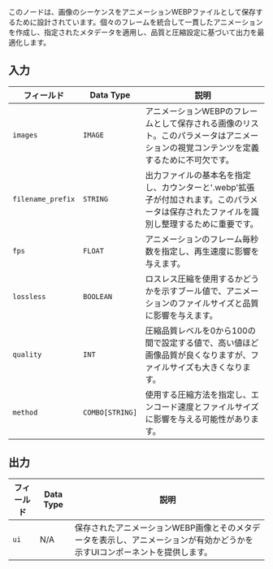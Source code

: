 
このノードは、画像のシーケンスをアニメーションWEBPファイルとして保存するために設計されています。個々のフレームを統合して一貫したアニメーションを作成し、指定されたメタデータを適用し、品質と圧縮設定に基づいて出力を最適化します。

## 入力

| フィールド          | Data Type | 説明                                                                         |
|-------------------|-------------|-------------------------------------------------------------------------------------|
| `images`          | `IMAGE`     | アニメーションWEBPのフレームとして保存される画像のリスト。このパラメータはアニメーションの視覚コンテンツを定義するために不可欠です。 |
| `filename_prefix` | `STRING`    | 出力ファイルの基本名を指定し、カウンターと'.webp'拡張子が付加されます。このパラメータは保存されたファイルを識別し整理するために重要です。 |
| `fps`             | `FLOAT`     | アニメーションのフレーム毎秒数を指定し、再生速度に影響を与えます。 |
| `lossless`        | `BOOLEAN`   | ロスレス圧縮を使用するかどうかを示すブール値で、アニメーションのファイルサイズと品質に影響を与えます。 |
| `quality`         | `INT`       | 圧縮品質レベルを0から100の間で設定する値で、高い値ほど画像品質が良くなりますが、ファイルサイズも大きくなります。 |
| `method`          | `COMBO[STRING]` | 使用する圧縮方法を指定し、エンコード速度とファイルサイズに影響を与える可能性があります。 |

## 出力

| フィールド | Data Type | 説明                                                                       |
|-------|-------------|-----------------------------------------------------------------------------------|
| `ui`  | N/A         | 保存されたアニメーションWEBP画像とそのメタデータを表示し、アニメーションが有効かどうかを示すUIコンポーネントを提供します。 |
